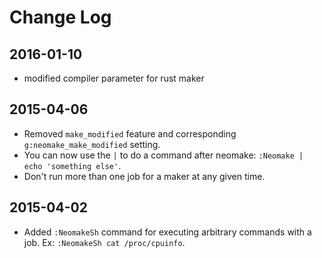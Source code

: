 # Change Log

## 2016-01-10
- modified compiler parameter for rust maker

## 2015-04-06
- Removed `make_modified` feature and corresponding `g:neomake_make_modified` setting.
- You can now use the `|` to do a command after neomake: `:Neomake | echo 'something else'`.
- Don't run more than one job for a maker at any given time.

## 2015-04-02
- Added `:NeomakeSh` command for executing arbitrary commands with a job. Ex: `:NeomakeSh cat /proc/cpuinfo`.
